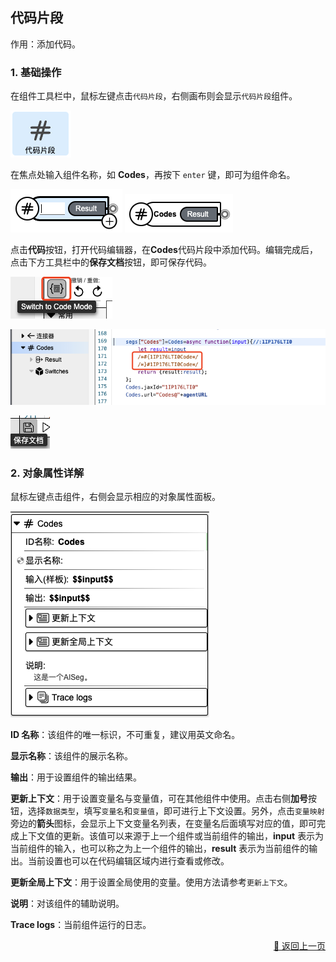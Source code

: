 ## 代码片段

作用：添加代码。

### 1. 基础操作

在组件工具栏中，鼠标左键点击`代码片段`，右侧画布则会显示`代码片段`组件。

<p><img src="../../../assets/code_seg3_component_cn.jpg" alt="code_seg3" /></p>

在焦点处输入组件名称，如 **Codes**，再按下 `enter` 键，即可为组件命名。

<p>
    <img src="../../../assets/code_seg1_component_cn.jpg" alt="code_seg1" />
    <img src="../../../assets/code_seg4_component_cn.jpg" alt="code_seg4" />
</p>

点击**代码**按钮，打开代码编辑器，在**Codes**代码片段中添加代码。编辑完成后，点击下方工具栏中的**保存文档**按钮，即可保存代码。

<p>
    <img src="../../../assets/code_seg5_component_cn.jpg" alt="code_seg1" />
</p>
<p>
    <img src="../../../assets/code_seg6_component_cn.jpg" alt="code_seg4" />
</p>
<p>
    <img src="../../../assets/code_seg7_component_cn.jpg" alt="code_seg7" />
</p>

### 2. 对象属性详解

鼠标左键点击组件，右侧会显示相应的对象属性面板。

<p><img src="../../../assets/code_seg2_component_cn.jpg" alt="code_seg2" /></p>

**ID 名称**：该组件的唯一标识，不可重复，建议用英文命名。

**显示名称**：该组件的展示名称。

<!-- **输入（样板）**： -->

**输出**：用于设置组件的输出结果。

**更新上下文**：用于设置变量名与变量值，可在其他组件中使用。点击右侧**加号**按钮，选择`数据类型`，填写`变量名`和`变量值`，即可进行上下文设置。另外，点击`变量映射`旁边的**箭头**图标，会显示上下文变量名列表，在变量名后面填写对应的值，即可完成上下文值的更新。该值可以来源于上一个组件或当前组件的输出，**input** 表示为当前组件的输入，也可以称之为上一个组件的输出，**result** 表示为当前组件的输出。当前设置也可以在代码编辑区域内进行查看或修改。

**更新全局上下文**：用于设置全局使用的变量。使用方法请参考`更新上下文`。

**说明**：对该组件的辅助说明。

**Trace logs**：当前组件运行的日志。

<p align="right" >
  <a href="../common/index-zh_CN.md">
    🔗 返回上一页
  </a>
</p>